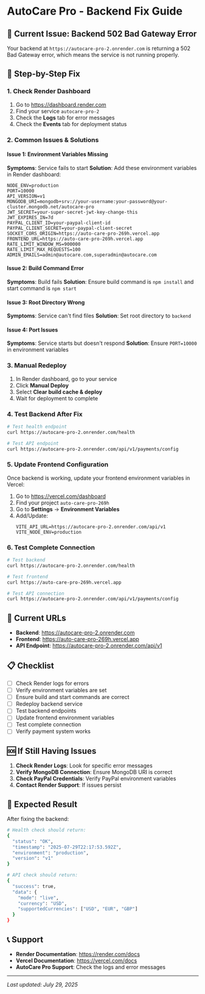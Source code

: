 # AutoCare Pro - Backend Fix Guide

## 🚨 Current Issue: Backend 502 Bad Gateway Error

Your backend at `https://autocare-pro-2.onrender.com` is returning a 502 Bad Gateway error, which means the service is not running properly.

## 🔧 Step-by-Step Fix

### 1. Check Render Dashboard

1. Go to https://dashboard.render.com
2. Find your service `autocare-pro-2`
3. Check the **Logs** tab for error messages
4. Check the **Events** tab for deployment status

### 2. Common Issues & Solutions

#### Issue 1: Environment Variables Missing
**Symptoms**: Service fails to start
**Solution**: Add these environment variables in Render dashboard:

```env
NODE_ENV=production
PORT=10000
API_VERSION=v1
MONGODB_URI=mongodb+srv://your-username:your-password@your-cluster.mongodb.net/autocare-pro
JWT_SECRET=your-super-secret-jwt-key-change-this
JWT_EXPIRES_IN=7d
PAYPAL_CLIENT_ID=your-paypal-client-id
PAYPAL_CLIENT_SECRET=your-paypal-client-secret
SOCKET_CORS_ORIGIN=https://auto-care-pro-269h.vercel.app
FRONTEND_URL=https://auto-care-pro-269h.vercel.app
RATE_LIMIT_WINDOW_MS=900000
RATE_LIMIT_MAX_REQUESTS=100
ADMIN_EMAILS=admin@autocare.com,superadmin@autocare.com
```

#### Issue 2: Build Command Error
**Symptoms**: Build fails
**Solution**: Ensure build command is `npm install` and start command is `npm start`

#### Issue 3: Root Directory Wrong
**Symptoms**: Service can't find files
**Solution**: Set root directory to `backend`

#### Issue 4: Port Issues
**Symptoms**: Service starts but doesn't respond
**Solution**: Ensure `PORT=10000` in environment variables

### 3. Manual Redeploy

1. In Render dashboard, go to your service
2. Click **Manual Deploy**
3. Select **Clear build cache & deploy**
4. Wait for deployment to complete

### 4. Test Backend After Fix

```bash
# Test health endpoint
curl https://autocare-pro-2.onrender.com/health

# Test API endpoint
curl https://autocare-pro-2.onrender.com/api/v1/payments/config
```

### 5. Update Frontend Configuration

Once backend is working, update your frontend environment variables in Vercel:

1. Go to https://vercel.com/dashboard
2. Find your project `auto-care-pro-269h`
3. Go to **Settings** → **Environment Variables**
4. Add/Update:
   ```
   VITE_API_URL=https://autocare-pro-2.onrender.com/api/v1
   VITE_NODE_ENV=production
   ```

### 6. Test Complete Connection

```bash
# Test backend
curl https://autocare-pro-2.onrender.com/health

# Test frontend
curl https://auto-care-pro-269h.vercel.app

# Test API connection
curl https://autocare-pro-2.onrender.com/api/v1/payments/config
```

## 🔗 Current URLs

- **Backend**: https://autocare-pro-2.onrender.com
- **Frontend**: https://auto-care-pro-269h.vercel.app
- **API Endpoint**: https://autocare-pro-2.onrender.com/api/v1

## 📋 Checklist

- [ ] Check Render logs for errors
- [ ] Verify environment variables are set
- [ ] Ensure build and start commands are correct
- [ ] Redeploy backend service
- [ ] Test backend endpoints
- [ ] Update frontend environment variables
- [ ] Test complete connection
- [ ] Verify payment system works

## 🆘 If Still Having Issues

1. **Check Render Logs**: Look for specific error messages
2. **Verify MongoDB Connection**: Ensure MongoDB URI is correct
3. **Check PayPal Credentials**: Verify PayPal environment variables
4. **Contact Render Support**: If issues persist

## 🎯 Expected Result

After fixing the backend:

```bash
# Health check should return:
{
  "status": "OK",
  "timestamp": "2025-07-29T22:17:53.592Z",
  "environment": "production",
  "version": "v1"
}

# API check should return:
{
  "success": true,
  "data": {
    "mode": "live",
    "currency": "USD",
    "supportedCurrencies": ["USD", "EUR", "GBP"]
  }
}
```

## 📞 Support

- **Render Documentation**: https://render.com/docs
- **Vercel Documentation**: https://vercel.com/docs
- **AutoCare Pro Support**: Check the logs and error messages

---

*Last updated: July 29, 2025* 